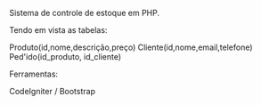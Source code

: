 Sistema de controle de estoque em PHP.

Tendo em vista as tabelas:

Produto(id,nome,descrição,preço)
Cliente(id,nome,email,telefone)
Ped'ido(id_produto, id_cliente)

Ferramentas:

CodeIgniter / Bootstrap


